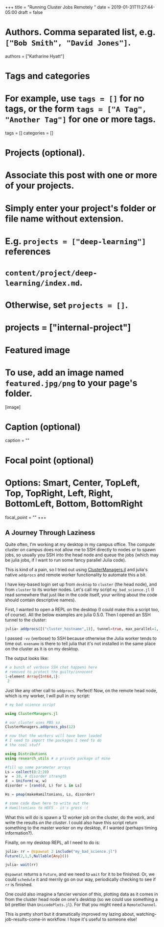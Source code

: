 +++
title = "Running Cluster Jobs Remotely "
date = 2019-01-31T11:27:44-05:00
draft = false

# Authors. Comma separated list, e.g. `["Bob Smith", "David Jones"]`.
authors = ["Katharine Hyatt"]

# Tags and categories
# For example, use `tags = []` for no tags, or the form `tags = ["A Tag", "Another Tag"]` for one or more tags.
tags = []
categories = []

# Projects (optional).
#   Associate this post with one or more of your projects.
#   Simply enter your project's folder or file name without extension.
#   E.g. `projects = ["deep-learning"]` references 
#   `content/project/deep-learning/index.md`.
#   Otherwise, set `projects = []`.
# projects = ["internal-project"]

# Featured image
# To use, add an image named `featured.jpg/png` to your page's folder. 
[image]
  # Caption (optional)
  caption = ""

  # Focal point (optional)
  # Options: Smart, Center, TopLeft, Top, TopRight, Left, Right, BottomLeft, Bottom, BottomRight
  focal_point = ""
+++

## A Journey Through Laziness

Quite often, I'm working at my desktop in my campus office. The compute cluster on campus does not allow me to SSH directly to nodes or to spawn jobs, so usually you SSH into the head node and queue the jobs (which may be julia jobs, if I want to run some fancy parallel Julia code). 
 
This is kind of a pain, so I tried out using [ClusterManagers.jl](https://github.com/JuliaParallel/ClusterManagers.jl) and julia's native `addprocs` and remote worker functionality to automate this a bit.

I have key-based login set up from `desktop` to `cluster` (the head node), and from `cluster` to its worker nodes.
Let's call my script `my_bad_science.jl` (I read somewhere that just like in the code itself, your writing about the code should contain
descriptive names).

First, I wanted to open a REPL on the desktop (I could make this a script too, of course). All the below examples are julia 0.5.0.
Then I opened an SSH tunnel to the cluster:

```julia
julia> addprocs([("cluster_hostname",1)], tunnel=true, max_parallel=1, exename="/home/kshyatt/julia/v0.5/julia", sshflags="-vv")
```

I passed `-vv` (verbose) to SSH because otherwise the Julia worker tends to time out. `exename` is there to tell julia that it's not installed in the same place on the cluster as it is on my desktop.

The output looks like:

```julia
# a bunch of verbose SSH chat happens here
# removed to protect the guilty/innocent
1-element Array{Int64,1}:
 2
```

Just like any other call to `addprocs`. Perfect! Now, on the remote head node, which is my worker, I will pull in my script:

```julia
# my bad science script

using ClusterManagers.jl

# our cluster uses PBS so
ClusterManagers.addprocs_pbs(12)

# now that the workers will have been loaded
# I need to import the packages I need to do
# the cool stuff

using Distributions
using research_utils # a private package of mine

#fill up some parameter arrays
Ls = collect(8:2:20)
w  = 10. # disorder strength
d  = Uniform(-w, w)
disorder = [rand(d, L) for L in Ls]

Hs = pmap(makeHamiltonians, Ls, disorder)   

# some code down here to write out the
# Hamiltonians to HDF5 - it's gross :(
```

What this will do is spawn a 12 worker job on the cluster, do the work, and write the results *on the cluster*. I could also have this script return something to the master worker on my desktop, if I wanted (perhaps timing information?).

Finally, on my desktop REPL, all I need to do is:

```julia
julia> rr = @spawnat 2 include("my_bad_science.jl")
Future(2,1,5,Nullable{Any}())

julia> wait(rr)
```

`@spawnat` returns a `Future`, and we need to `wait` for it to be finished. Or, we could `schedule` it and merrily go on our way, periodically checking to see if `rr` is finished.

One could also imagine a fancier version of this, plotting data as it comes in from the cluster head node on one's desktop (so we could use something a bit prettier than `UnicodePlots.jl`). For that you might need a `RemoteChannel`.

This is pretty short but it dramatically improved my lazing about, watching-job-results-come-in workflow. I hope it's useful to someone else!

